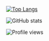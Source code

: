[![Top Langs](https://github-readme-stats.vercel.app/api/top-langs/?username=AronMav)](https://github.com/anuraghazra/github-readme-stats)

![GitHub stats](https://github-readme-stats.vercel.app/api?username=AronMav&show_icons=true)  

![Profile views](https://gpvc.arturio.dev/AronMav)  
